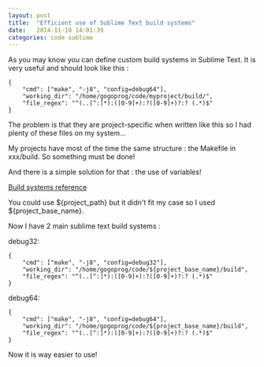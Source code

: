```yaml
---
layout: post
title:  "Efficient use of Sublime Text build systems"
date:   2014-11-18 14:01:39
categories: code sublime
---
```


As you may know you can define custom build systems in Sublime Text.
It is very useful and should look like this :

    {
        "cmd": ["make", "-j8", "config=debug64"],
        "working_dir": "/home/gogoprog/code/myproject/build/",
        "file_regex": "^(..[^:]*):([0-9]+):?([0-9]+)?:? (.*)$"
    }

The problem is that they are project-specific when written like this so I had plenty of these files on my system...

My projects have most of the time the same structure : the Makefile in xxx/build. So something must be done!

And there is a simple solution for that : the use of variables!

[Build systems reference]

You could use ${project_path} but it didn't fit my case so I used ${project_base_name}.

Now I have 2 main sublime text build systems :

debug32:

    {
        "cmd": ["make", "-j8", "config=debug32"],
        "working_dir": "/home/gogoprog/code/${project_base_name}/build",
        "file_regex": "^(..[^:]*):([0-9]+):?([0-9]+)?:? (.*)$"
    }

debug64:

    {
        "cmd": ["make", "-j8", "config=debug64"],
        "working_dir": "/home/gogoprog/code/${project_base_name}/build",
        "file_regex": "^(..[^:]*):([0-9]+):?([0-9]+)?:? (.*)$"
    }

Now it is way easier to use!

[Build systems reference]: http://sublimetext.info/docs/en/reference/build_systems.html

